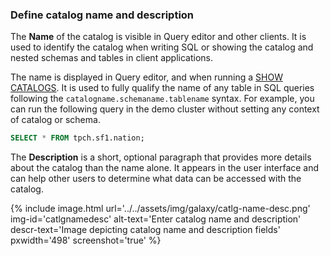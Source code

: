 ### Define catalog name and description

The **Name** of the catalog is visible in Query editor and other clients. It is
used to identify the catalog when writing SQL or showing the catalog and nested
schemas and tables in client applications.

The name is displayed in Query editor, and when running a [SHOW
CATALOGS](../../latest/sql/show-catalogs.html). It is used to fully qualify the
name of any table in SQL queries following the
``catalogname.schemaname.tablename`` syntax. For example, you can run the
following query in the demo cluster without setting any context of catalog or
schema.

```sql
SELECT * FROM tpch.sf1.nation;
```

The **Description** is a short, optional paragraph that provides more details
about the catalog than the name alone. It appears in the user interface and can
help other users to determine what data can be accessed with the catalog.

{% include image.html
  url='../../assets/img/galaxy/catlg-name-desc.png'
  img-id='catlgnamedesc'
  alt-text='Enter catalog name and description'
  descr-text='Image depicting catalog name and description fields'
  pxwidth='498'
  screenshot='true'
%}

